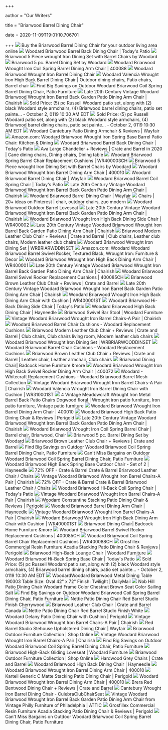 +++
        
author = "Our Writers"
        
title = "Briarwood Barrel Dining Chair"
        
date = 2020-11-09T19:01:10.706701
        
+++
[ ![](https://cdn3.volusion.com/swkxh.awrcc/v/vspfiles/photos/TWI-WA-400010-2.jpg?v-cache=1538758151)](https://cdn3.volusion.com/swkxh.awrcc/v/vspfiles/photos/TWI-WA-400010-2.jpg?v-cache=1538758151) Buy the Briarwood Barrel Dining Chair for your outdoor living area online
[ ![](https://todayspatio.com/wp-content/uploads/2019/02/bb-dining-chair_2-600x600.jpg)](https://todayspatio.com/wp-content/uploads/2019/02/bb-dining-chair_2-600x600.jpg) Woodard Briarwood Barrel Back Dining Chair | Today's Patio
[ ![](http://www.furnitureforpatio.com/images/products/detail/woodardbriarwooddiningset.jpg)](http://www.furnitureforpatio.com/images/products/detail/woodardbriarwooddiningset.jpg) Briarwood 5 Piece wrought Iron Dining Set with Barrel Chairs by Woodard
[ ![](https://cdn3.volusion.com/swkxh.awrcc/v/vspfiles/photos/TWI-WA-1RR025-2.jpg?v-cache=1538758151)](https://cdn3.volusion.com/swkxh.awrcc/v/vspfiles/photos/TWI-WA-1RR025-2.jpg?v-cache=1538758151) Briarwood 5 pc. Barrel Dining Set by Woodard
[ ![](https://imgdataserver.com/items/WR4000881_wd.jpg)](https://imgdataserver.com/items/WR4000881_wd.jpg) Woodard Briarwood Wrought Iron Coil Spring Barrel Dining Arm Chair | 400088
[ ![](https://static.frontera.com/media/catalog/product/cache/1/image/500x/9df78eab33525d08d6e5fb8d27136e95/w/r/wr400010_zm.jpg)](https://static.frontera.com/media/catalog/product/cache/1/image/500x/9df78eab33525d08d6e5fb8d27136e95/w/r/wr400010_zm.jpg) Woodard Briarwood Wrought Iron Barrel Dining Chair
[ ![](https://i.pinimg.com/originals/3b/67/cb/3b67cba332d4c9402deeaf9833d88360.jpg)](https://i.pinimg.com/originals/3b/67/cb/3b67cba332d4c9402deeaf9833d88360.jpg) Woodard Valencia Wrought Iron High Back Barrel Dining Chair | Outdoor dining  chairs, Patio chairs, Barrel chair
[ ![](https://images.prod.meredith.com/product/c5479584d7fdbb59d9942fa981351254/1556189059172/l/outdoor-woodard-briarwood-coil-spring-barrel-dining-chair-patio-furniture)](https://images.prod.meredith.com/product/c5479584d7fdbb59d9942fa981351254/1556189059172/l/outdoor-woodard-briarwood-coil-spring-barrel-dining-chair-patio-furniture) Find Big Savings on Outdoor Woodard Briarwood Coil Spring Barrel Dining  Chair, Patio Furniture
[ ![](https://chairish-prod.freetls.fastly.net/image/product/sized/29ee3a9d-e4b7-44dd-b0e0-4579a17420f2/late-20th-century-vintage-woodard-briarwood-wrought-iron-barrel-back-garden-patio-dining-arm-chair-5815?aspect=fit&width=640&height=640)](https://chairish-prod.freetls.fastly.net/image/product/sized/29ee3a9d-e4b7-44dd-b0e0-4579a17420f2/late-20th-century-vintage-woodard-briarwood-wrought-iron-barrel-back-garden-patio-dining-arm-chair-5815?aspect=fit&width=640&height=640) Late 20th Century Vintage Woodard Briarwood Wrought Iron Barrel Back Garden  Patio Dining Arm Chair | Chairish
[ ![](https://image.invaluable.com/housePhotos/Bunch/85/652185/H0077-L186152071.jpg)](https://image.invaluable.com/housePhotos/Bunch/85/652185/H0077-L186152071.jpg) Sold Price: (5) pc Russell Woodard patio set, along with (2) black Woodard  style armchairs, (4) Briarwood barrel dining chairs, patio set painte... -  October 2, 0119 10:30 AM EDT
[ ![](https://image.invaluable.com/housePhotos/Bunch/85/652185/H0077-L186152046.jpg)](https://image.invaluable.com/housePhotos/Bunch/85/652185/H0077-L186152046.jpg) Sold Price: (5) pc Russell Woodard patio set, along with (2) black Woodard  style armchairs, (4) Briarwood barrel dining chairs, patio set painte... -  October 2, 0119 10:30 AM EDT
[ ![](https://secure.img1-fg.wfcdn.com/im/51400189/compr-r85/1136/113695639/cantebury-patio-dining-armchair.jpg)](https://secure.img1-fg.wfcdn.com/im/51400189/compr-r85/1136/113695639/cantebury-patio-dining-armchair.jpg) Woodard Cantebury Patio Dining Armchair & Reviews | Wayfair
[ ![](https://images-na.ssl-images-amazon.com/images/I/51z3X1kszAL._AC_.jpg)](https://images-na.ssl-images-amazon.com/images/I/51z3X1kszAL._AC_.jpg) Amazon.com: Woodard Briarwood Wrought Iron Spring Base Barrel Patio Chair:  Kitchen & Dining
[ ![](https://todayspatio.com/wp-content/uploads/2019/05/briarwood-life2_2-600x600.jpg)](https://todayspatio.com/wp-content/uploads/2019/05/briarwood-life2_2-600x600.jpg) Woodard Briarwood Barrel Back Dining Chair | Today's Patio
[ ![](https://i.pinimg.com/originals/62/43/79/62437917d53974f5bb4d89f90d4aa49f.jpg)](https://i.pinimg.com/originals/62/43/79/62437917d53974f5bb4d89f90d4aa49f.jpg) Ava Large Chandelier + Reviews | Crate and Barrel in 2020 | Cane dining  chairs, Dining chairs, Dining table
[ ![](https://imgdataserver.com/items/WR400003_zm.jpg)](https://imgdataserver.com/items/WR400003_zm.jpg) Woodard Briarwood Spring Barrel Chair Replacement Cushions | WR400003CH
[ ![](http://www.furnitureforpatio.com/images/products/detail/190137.1.jpg)](http://www.furnitureforpatio.com/images/products/detail/190137.1.jpg) Briarwood 5 Piece wrought Iron Dining Set with Barrel Chairs by Woodard
[ ![](https://imgdataserver.com/items/WRGBLLS1.jpg)](https://imgdataserver.com/items/WRGBLLS1.jpg) Woodard Briarwood Wrought Iron Barrel Dining Arm Chair | 400010
[ ![](https://secure.img1-fg.wfcdn.com/im/37130991/resize-h800-w800%5Ecompr-r85/8189/818906/Briarwood+Barrel+Dining+Chair.jpg)](https://secure.img1-fg.wfcdn.com/im/37130991/resize-h800-w800%5Ecompr-r85/8189/818906/Briarwood+Barrel+Dining+Chair.jpg) Woodard Briarwood Barrel Dining Chair | Wayfair
[ ![](https://todayspatio.com/wp-content/uploads/2019/02/bb-coil-spring.jpg)](https://todayspatio.com/wp-content/uploads/2019/02/bb-coil-spring.jpg) Woodard Briarwood Barrel Coil Spring Chair | Today's Patio
[ ![](https://chairish-prod.freetls.fastly.net/image/product/sized/3ea6a6b8-d24c-41f0-9783-ad3c8f2223ff/late-20th-century-vintage-woodard-briarwood-wrought-iron-barrel-back-garden-patio-dining-arm-chair-6756?aspect=fit&width=640&height=640)](https://chairish-prod.freetls.fastly.net/image/product/sized/3ea6a6b8-d24c-41f0-9783-ad3c8f2223ff/late-20th-century-vintage-woodard-briarwood-wrought-iron-barrel-back-garden-patio-dining-arm-chair-6756?aspect=fit&width=640&height=640) Late 20th Century Vintage Woodard Briarwood Wrought Iron Barrel Back Garden  Patio Dining Arm Chair | Chairish
[ ![](https://secure.img1-fg.wfcdn.com/im/93231082/resize-h800-w800%5Ecompr-r85/8189/818932/Briarwood+Barrel+Dining+Chair.jpg)](https://secure.img1-fg.wfcdn.com/im/93231082/resize-h800-w800%5Ecompr-r85/8189/818932/Briarwood+Barrel+Dining+Chair.jpg) Woodard Briarwood Barrel Dining Chair | Wayfair
[ ![](https://i.pinimg.com/236x/e0/61/75/e0617564058543eb0dcc935050b51dc6--patio-dining-dining-chairs.jpg)](https://i.pinimg.com/236x/e0/61/75/e0617564058543eb0dcc935050b51dc6--patio-dining-dining-chairs.jpg) Chairs | 20+ ideas on Pinterest | chair, outdoor chairs, zuo modern
[ ![](https://cdn11.bigcommerce.com/s-qfe11l/images/stencil/2080x1280/products/88815/71031/400004-2__04710.1470258188.jpg?c=2)](https://cdn11.bigcommerce.com/s-qfe11l/images/stencil/2080x1280/products/88815/71031/400004-2__04710.1470258188.jpg?c=2) Woodard Briarwood Outdoor Barrel Loveseat
[ ![](https://chairish-prod.freetls.fastly.net/image/product/sized/9615e726-7279-4a03-9382-57bad7ec38b0/late-20th-century-vintage-woodard-briarwood-wrought-iron-barrel-back-garden-patio-dining-arm-chair-7968?aspect=fit&width=640&height=640)](https://chairish-prod.freetls.fastly.net/image/product/sized/9615e726-7279-4a03-9382-57bad7ec38b0/late-20th-century-vintage-woodard-briarwood-wrought-iron-barrel-back-garden-patio-dining-arm-chair-7968?aspect=fit&width=640&height=640) Late 20th Century Vintage Woodard Briarwood Wrought Iron Barrel Back Garden  Patio Dining Arm Chair | Chairish
[ ![](https://imgdataserver.com/items/WR4000021_zm.jpg)](https://imgdataserver.com/items/WR4000021_zm.jpg) Woodard Briarwood Wrought Iron High Back Dining Side Chair | WR400002
[ ![](https://chairish-prod.freetls.fastly.net/image/product/sized/f2f208eb-dc54-4324-95d0-738cbeb904c0/late-20th-century-vintage-woodard-briarwood-wrought-iron-barrel-back-garden-patio-dining-arm-chair-3068?aspect=fit&width=640&height=640)](https://chairish-prod.freetls.fastly.net/image/product/sized/f2f208eb-dc54-4324-95d0-738cbeb904c0/late-20th-century-vintage-woodard-briarwood-wrought-iron-barrel-back-garden-patio-dining-arm-chair-3068?aspect=fit&width=640&height=640) Late 20th Century Vintage Woodard Briarwood Wrought Iron Barrel Back Garden  Patio Dining Arm Chair | Chairish
[ ![](https://i.pinimg.com/originals/f3/5b/57/f35b57016d8f8e1457c00838f2d67ae4.jpg)](https://i.pinimg.com/originals/f3/5b/57/f35b57016d8f8e1457c00838f2d67ae4.jpg) Briarwood Modern Leather Club Chair + Reviews | Crate and Barrel | Club  chairs, Leather club chairs, Modern leather club chairs
[ ![](https://imgdataserver.com/items/WRBRIARWDDINSET1_zm.jpg)](https://imgdataserver.com/items/WRBRIARWDDINSET1_zm.jpg) Woodard Briarwood Wrought Iron Dining Set | WRBRIARWDDINSET
[ ![](https://images-na.ssl-images-amazon.com/images/I/717iMxi0U-L._AC_SL1000_.jpg)](https://images-na.ssl-images-amazon.com/images/I/717iMxi0U-L._AC_SL1000_.jpg) Amazon.com: Woodard Woodard Briarwood Barrel Swivel Rocker, Textured Black,  Wrought Iron: Furniture & Decor
[ ![](https://imgdataserver.com/items/WR4000011_zm.jpg)](https://imgdataserver.com/items/WR4000011_zm.jpg) Woodard Briarwood Wrought Iron High Back Dining Arm Chair | WR400001
[ ![](https://chairish-prod.freetls.fastly.net/image/product/sized/0b7c4dc4-3570-4802-85fe-e5d89b7327ee/late-20th-century-vintage-woodard-briarwood-wrought-iron-barrel-back-garden-patio-dining-arm-chair-3400?aspect=fit&width=640&height=640)](https://chairish-prod.freetls.fastly.net/image/product/sized/0b7c4dc4-3570-4802-85fe-e5d89b7327ee/late-20th-century-vintage-woodard-briarwood-wrought-iron-barrel-back-garden-patio-dining-arm-chair-3400?aspect=fit&width=640&height=640) Late 20th Century Vintage Woodard Briarwood Wrought Iron Barrel Back Garden  Patio Dining Arm Chair | Chairish
[ ![](https://imgdataserver.com/items/CushionChairdining_th.jpg)](https://imgdataserver.com/items/CushionChairdining_th.jpg) Woodard Briarwood Barrel Swivel Rocker Replacement Cushions | 400085CH
[ ![](https://images.crateandbarrel.com/is/image/Crate/BriarwoodLthrChrOakSSS20_1x1/$web_pdp_main_carousel_zoom_med$/200512113810/briarwood-leather-chair.jpg)](https://images.crateandbarrel.com/is/image/Crate/BriarwoodLthrChrOakSSS20_1x1/$web_pdp_main_carousel_zoom_med$/200512113810/briarwood-leather-chair.jpg) Briarwood Brown Leather Club Chair + Reviews | Crate and Barrel
[ ![](https://chairish-prod.freetls.fastly.net/image/product/sized/03c3ab6b-0a6c-4a7e-a270-171435c089ec/late-20th-century-vintage-woodard-briarwood-wrought-iron-barrel-back-garden-patio-dining-arm-chair-6491?aspect=fit&width=640&height=640)](https://chairish-prod.freetls.fastly.net/image/product/sized/03c3ab6b-0a6c-4a7e-a270-171435c089ec/late-20th-century-vintage-woodard-briarwood-wrought-iron-barrel-back-garden-patio-dining-arm-chair-6491?aspect=fit&width=640&height=640) Late 20th Century Vintage Woodard Briarwood Wrought Iron Barrel Back Garden  Patio Dining Arm Chair | Chairish
[ ![](https://imgdataserver.com/items/WR400001ST1_zm.jpg)](https://imgdataserver.com/items/WR400001ST1_zm.jpg) Woodard Briarwood Wrought Iron High Back Dining Arm Chair with Cushion |  WR400001ST
[ ![](https://z4q7n2b2.rocketcdn.me/wp-content/uploads/2019/02/armless-dining-chair-600x600.jpg)](https://z4q7n2b2.rocketcdn.me/wp-content/uploads/2019/02/armless-dining-chair-600x600.jpg) Woodard Briarwood Hi-Back Dining Side Chair | Today's Patio
[ ![](https://content.haycdn.com/mgen/master:WD2174.jpg?is=654,654,0xffffff)](https://content.haycdn.com/mgen/master:WD2174.jpg?is=654,654,0xffffff) Woodard Briarwood High Back Dining Chair | Hayneedle
[ ![](https://www.woodard-furniture.com/media/catalog/product/cache/5974f78ca2e7c858ffc8b0df0eedab0f/s/w/swivel_bar_stool_400388.jpg)](https://www.woodard-furniture.com/media/catalog/product/cache/5974f78ca2e7c858ffc8b0df0eedab0f/s/w/swivel_bar_stool_400388.jpg) Briarwood Swivel Bar Stool | Woodard Furniture
[ ![](https://chairish-prod.freetls.fastly.net/image/product/sized/d724a17f-19bf-4b33-b257-aa6cfef9a910/vintage-woodard-briarwood-wrought-iron-barrel-chairs-a-pair-5755?aspect=fit&height=1600&width=1600)](https://chairish-prod.freetls.fastly.net/image/product/sized/d724a17f-19bf-4b33-b257-aa6cfef9a910/vintage-woodard-briarwood-wrought-iron-barrel-chairs-a-pair-5755?aspect=fit&height=1600&width=1600) Vintage Woodard Briarwood Wrought Iron Barrel Chairs-A Pair | Chairish
[ ![](http://www.furnitureforpatio.com/images/products/display/woodardbriarwoodbarrelchaircushion.jpg)](http://www.furnitureforpatio.com/images/products/display/woodardbriarwoodbarrelchaircushion.jpg) Woodard Briarwood Barrel Chair Cushions - Woodard Replacement Cushions
[ ![](https://i.pinimg.com/originals/98/ce/37/98ce37ebc0bb990efda72e281b5e9e84.jpg)](https://i.pinimg.com/originals/98/ce/37/98ce37ebc0bb990efda72e281b5e9e84.jpg) Briarwood Modern Leather Club Chair + Reviews | Crate and Barrel | Club  chairs, Club chairs living room, Modern leather club chairs
[ ![](https://imgdataserver.com/items/WRBRIARWOODDINSET1_zm.jpg)](https://imgdataserver.com/items/WRBRIARWOODDINSET1_zm.jpg) Woodard Briarwood Wrought Iron Dining Set | WRBRIARWOODDINSET
[ ![](http://www.furnitureforpatio.com/images/products/detail/woodardbriarwoodbarrelchaircushion.jpg)](http://www.furnitureforpatio.com/images/products/detail/woodardbriarwoodbarrelchaircushion.jpg) Woodard Briarwood Barrel Chair Cushions - Woodard Replacement Cushions
[ ![](https://i.pinimg.com/originals/0f/61/3c/0f613c3ccd3c5e89db30b5491dbf5c83.jpg)](https://i.pinimg.com/originals/0f/61/3c/0f613c3ccd3c5e89db30b5491dbf5c83.jpg) Briarwood Brown Leather Club Chair + Reviews | Crate and Barrel | Leather  chair, Leather armchair, Club chairs
[ ![](https://www.badcock.com/images/thumbs/0015358_briarwood-dining-chair_1200.jpeg)](https://www.badcock.com/images/thumbs/0015358_briarwood-dining-chair_1200.jpeg) Briarwood Dining Chair| Badcock Home Furniture &more
[ ![](https://imgdataserver.com/items/WR4000721_wd.jpg)](https://imgdataserver.com/items/WR4000721_wd.jpg) Woodard Briarwood Wrought Iron High Back Swivel Rocker Dining Arm Chair |  400072
[ ![](https://whitecraftreplacementcushions.com/img/collections/furniture/201/Barrel_Swivel_Rocker.jpg)](https://whitecraftreplacementcushions.com/img/collections/furniture/201/Barrel_Swivel_Rocker.jpg) Woodard - Whitecraft Replacement Cushions - Woodard Briarwood Barrel Mesh  Collection
[ ![](https://chairish-prod.freetls.fastly.net/image/product/sized/b05d5463-5e23-4ad5-82eb-7774a81f80fa/vintage-woodard-briarwood-wrought-iron-barrel-chairs-a-pair-6529?aspect=fit&width=640&height=640)](https://chairish-prod.freetls.fastly.net/image/product/sized/b05d5463-5e23-4ad5-82eb-7774a81f80fa/vintage-woodard-briarwood-wrought-iron-barrel-chairs-a-pair-6529?aspect=fit&width=640&height=640) Vintage Woodard Briarwood Wrought Iron Barrel Chairs-A Pair | Chairish
[ ![](https://imgdataserver.com/items/WR310001ST1_zm.jpg)](https://imgdataserver.com/items/WR310001ST1_zm.jpg) Woodard Valencia Wrought Iron Barrel Dining Chair with Cushion | WR310001ST
[ ![](https://i.pinimg.com/originals/1d/4d/9f/1d4d9f0a4fa2c0f40be6ec60fbc43590.jpg)](https://i.pinimg.com/originals/1d/4d/9f/1d4d9f0a4fa2c0f40be6ec60fbc43590.jpg) 4 Vintage Meadowcraft Wrought Iron Metal Barrel Back Patio Chairs Dogwood  floral | Wrought iron patio furniture, Iron patio furniture, Vintage patio  furniture
[ ![](https://imgdataserver.com/items/WR4000661.jpg)](https://imgdataserver.com/items/WR4000661.jpg) Woodard Briarwood Wrought Iron Barrel Dining Arm Chair | 400010
[ ![](https://secure.img1-fg.wfcdn.com/im/82229619/compr-r85/3625/36251510/briarwood-high-back-patio-dining-chair.jpg)](https://secure.img1-fg.wfcdn.com/im/82229619/compr-r85/3625/36251510/briarwood-high-back-patio-dining-chair.jpg) Woodard Briarwood High Back Patio Dining Chair & Reviews | Perigold
[ ![](https://chairish-prod.freetls.fastly.net/image/product/sized/b786e5ab-d3ee-4547-a348-508c30a1f1f9/late-20th-century-vintage-woodard-briarwood-wrought-iron-barrel-back-garden-patio-dining-arm-chair-1562?aspect=fit&width=640&height=640)](https://chairish-prod.freetls.fastly.net/image/product/sized/b786e5ab-d3ee-4547-a348-508c30a1f1f9/late-20th-century-vintage-woodard-briarwood-wrought-iron-barrel-back-garden-patio-dining-arm-chair-1562?aspect=fit&width=640&height=640) Late 20th Century Vintage Woodard Briarwood Wrought Iron Barrel Back Garden  Patio Dining Arm Chair | Chairish
[ ![](https://i.pinimg.com/originals/73/91/bd/7391bd5c7e64602f2e9425f8d031f722.jpg)](https://i.pinimg.com/originals/73/91/bd/7391bd5c7e64602f2e9425f8d031f722.jpg) Woodard Briarwood Wrought Iron Coil Spring Barrel Chair | Barrel chair,  Briarwood, Chair
[ ![](https://cdn3.volusion.com/swkxh.awrcc/v/vspfiles/photos/TWI-WA-1RR025-4.jpg?v-cache=1538758151)](https://cdn3.volusion.com/swkxh.awrcc/v/vspfiles/photos/TWI-WA-1RR025-4.jpg?v-cache=1538758151) Briarwood 5 pc. Barrel Dining Set by Woodard
[ ![](https://images.crateandbarrel.com/is/image/Crate/BriarwoodLthrChrOak3QF12/$web_pdp_main_carousel_low$/190411134842/briarwood-leather-chair.jpg)](https://images.crateandbarrel.com/is/image/Crate/BriarwoodLthrChrOak3QF12/$web_pdp_main_carousel_low$/190411134842/briarwood-leather-chair.jpg) Briarwood Brown Leather Club Chair + Reviews | Crate and Barrel
[ ![](https://images.prod.meredith.com/product/3b5acdb594cae62e5771743ccdf02f5d/1596103507604/m/canaveral-cape-patio-dining-chair-woodard)](https://images.prod.meredith.com/product/3b5acdb594cae62e5771743ccdf02f5d/1596103507604/m/canaveral-cape-patio-dining-chair-woodard) Find Big Savings on Outdoor Woodard Briarwood Coil Spring Barrel Dining  Chair, Patio Furniture
[ ![](https://images.prod.meredith.com/product/bdc8d7255ceef68b3b8b2ac5e098bd43/1595844136398/m/valencia-barrel-stacking-patio-dining-chair-woodard-frame-color-hammered-white)](https://images.prod.meredith.com/product/bdc8d7255ceef68b3b8b2ac5e098bd43/1595844136398/m/valencia-barrel-stacking-patio-dining-chair-woodard-frame-color-hammered-white) Can't Miss Bargains on Outdoor Woodard Briarwood Coil Spring Barrel Dining  Chair, Patio Furniture
[ ![](https://content.haycdn.com/mgen/master:WD1450.jpg?is=654,654,0xffffff)](https://content.haycdn.com/mgen/master:WD1450.jpg?is=654,654,0xffffff) Woodard Briarwood High Back Spring Base Outdoor Chair - Set of 2 | Hayneedle
[ ![](https://images.kaiyo.com/87789/crate-and-barrel/chairs/accent-chairs/second-hand-crate-and-barrel-briarwood-leather-chair.jpeg)](https://images.kaiyo.com/87789/crate-and-barrel/chairs/accent-chairs/second-hand-crate-and-barrel-briarwood-leather-chair.jpeg) 72% OFF - Crate & Barrel Crate & Barrel Briarwood Leather Chair / Chairs
[ ![](https://chairish-prod.freetls.fastly.net/image/product/sized/052487bb-6098-47a0-83be-c2e011669ca8/vintage-woodard-briarwood-wrought-iron-barrel-chairs-a-pair-4484?aspect=fit&width=640&height=640)](https://chairish-prod.freetls.fastly.net/image/product/sized/052487bb-6098-47a0-83be-c2e011669ca8/vintage-woodard-briarwood-wrought-iron-barrel-chairs-a-pair-4484?aspect=fit&width=640&height=640) Vintage Woodard Briarwood Wrought Iron Barrel Chairs-A Pair | Chairish
[ ![](https://images.kaiyo.com/87789/crate-and-barrel/chairs/accent-chairs/sell-crate-and-barrel-briarwood-leather-chair.jpeg)](https://images.kaiyo.com/87789/crate-and-barrel/chairs/accent-chairs/sell-crate-and-barrel-briarwood-leather-chair.jpeg) 72% OFF - Crate & Barrel Crate & Barrel Briarwood Leather Chair / Chairs
[ ![](https://todayspatio.com/wp-content/uploads/2019/02/coil-spring-dining-chair-600x600.jpg)](https://todayspatio.com/wp-content/uploads/2019/02/coil-spring-dining-chair-600x600.jpg) Woodard Briarwood Hi-Back Coil Spring Chair | Today's Patio
[ ![](https://chairish-prod.freetls.fastly.net/image/product/sized/507a3a89-adc8-4405-b580-9d5daf3e9963/vintage-woodard-briarwood-wrought-iron-barrel-chairs-a-pair-6642?aspect=fit&width=640&height=640)](https://chairish-prod.freetls.fastly.net/image/product/sized/507a3a89-adc8-4405-b580-9d5daf3e9963/vintage-woodard-briarwood-wrought-iron-barrel-chairs-a-pair-6642?aspect=fit&width=640&height=640) Vintage Woodard Briarwood Wrought Iron Barrel Chairs-A Pair | Chairish
[ ![](https://secure.img1-fg.wfcdn.com/im/98366992/resize-h600-w600%5Ecompr-r85/7745/77455300/Constantine+Stacking+Patio+Dining+Chair.jpg)](https://secure.img1-fg.wfcdn.com/im/98366992/resize-h600-w600%5Ecompr-r85/7745/77455300/Constantine+Stacking+Patio+Dining+Chair.jpg) Woodard Constantine Stacking Patio Dining Chair & Reviews | Perigold
[ ![](https://content.haycdn.com/mgen/master:WD2171.jpg?is=327,327)](https://content.haycdn.com/mgen/master:WD2171.jpg?is=327,327) Woodard Briarwood Barrel Dining Arm Chair | Hayneedle
[ ![](https://chairish-prod.freetls.fastly.net/image/product/sized/06176051-b5f3-4208-9ca3-5f5a3157f5d9/vintage-woodard-briarwood-wrought-iron-barrel-chairs-a-pair-6290?aspect=fit&width=640&height=640)](https://chairish-prod.freetls.fastly.net/image/product/sized/06176051-b5f3-4208-9ca3-5f5a3157f5d9/vintage-woodard-briarwood-wrought-iron-barrel-chairs-a-pair-6290?aspect=fit&width=640&height=640) Vintage Woodard Briarwood Wrought Iron Barrel Chairs-A Pair | Chairish
[ ![](https://imgdataserver.com/items/WR400001ST1_wd.jpg)](https://imgdataserver.com/items/WR400001ST1_wd.jpg) Woodard Briarwood Wrought Iron High Back Dining Arm Chair with Cushion |  WR400001ST
[ ![](https://www.badcock.com/images/thumbs/0015358_briarwood-dining-chair.jpeg)](https://www.badcock.com/images/thumbs/0015358_briarwood-dining-chair.jpeg) Briarwood Dining Chair| Badcock Home Furniture &more
[ ![](https://imgdataserver.com/items/WR400085_wd.jpg)](https://imgdataserver.com/items/WR400085_wd.jpg) Woodard Briarwood Barrel Swivel Rocker Replacement Cushions | 400085CH
[ ![](https://imgdataserver.com/items/CushionChaiRlounge_zm.jpg)](https://imgdataserver.com/items/CushionChaiRlounge_zm.jpg) Woodard Briarwood Coil Spring Barrel Chair Replacement Cushions | WR400088CH
[ ![](https://secure.img1-fg.wfcdn.com/im/66758328/compr-r85/1057/10574166/acadia-stacking-patio-dining-chair.jpg)](https://secure.img1-fg.wfcdn.com/im/66758328/compr-r85/1057/10574166/acadia-stacking-patio-dining-chair.jpg) Grosfillex Commercial Resin Furniture Acadia Stacking Patio Dining Chair &  Reviews | Perigold
[ ![](https://www.woodard-furniture.com/media/catalog/product/cache/5974f78ca2e7c858ffc8b0df0eedab0f/b/r/briarwood_400006_lounge_chair.jpg)](https://www.woodard-furniture.com/media/catalog/product/cache/5974f78ca2e7c858ffc8b0df0eedab0f/b/r/briarwood_400006_lounge_chair.jpg) Briarwood High-Back Lounge Chair | Woodard Furniture
[ ![](https://todayspatio.com/wp-content/uploads/2019/02/sb-dining-chair_2-600x600.jpg)](https://todayspatio.com/wp-content/uploads/2019/02/sb-dining-chair_2-600x600.jpg) Woodard Briarwood Hi-Back Spring Base Chair | Today's Patio
[ ![](https://image.invaluable.com/housePhotos/Bunch/85/652185/H0077-L186152059.jpg)](https://image.invaluable.com/housePhotos/Bunch/85/652185/H0077-L186152059.jpg) Sold Price: (5) pc Russell Woodard patio set, along with (2) black Woodard  style armchairs, (4) Briarwood barrel dining chairs, patio set painte... -  October 2, 0119 10:30 AM EDT
[ ![](https://d3-pub.bizrate.com/image/obj/4031614822;sq=400)](https://d3-pub.bizrate.com/image/obj/4031614822;sq=400) WoodardWoodard Briarwood Metal Dining Table 190303 Table Size: Oval 42" x  72" Finish: Twilight | DailyMail
[ ![](https://secure.img1-fg.wfcdn.com/im/65298222/resize-h400-w400%5Ecompr-r85/4675/46753550/.jpg)](https://secure.img1-fg.wfcdn.com/im/65298222/resize-h400-w400%5Ecompr-r85/4675/46753550/.jpg) Nob Hill Patio Dining Chair Woodard Frame Color Chestnut Brown Seat Color  Sailing Salt
[ ![](https://images.prod.meredith.com/product/72e9c166f413dc5d071f8138fd67a373/1567058100343/m/higginsville-spring-patio-dining-chair-red-barrel-studio-fabric-color-gray)](https://images.prod.meredith.com/product/72e9c166f413dc5d071f8138fd67a373/1567058100343/m/higginsville-spring-patio-dining-chair-red-barrel-studio-fabric-color-gray) Find Big Savings on Outdoor Woodard Briarwood Coil Spring Barrel Dining  Chair, Patio Furniture
[ ![](https://secure.img1-ag.wfcdn.com/im/76129284/resize-h400-w400%5Ecompr-r85/2651/26518270/.jpg)](https://secure.img1-ag.wfcdn.com/im/76129284/resize-h400-w400%5Ecompr-r85/2651/26518270/.jpg) Nettie Patio Dining Chair Red Barrel Studio Finish Cherrywood
[ ![](https://images.crateandbarrel.com/is/image/Crate/BriarwoodLeatherChairPlatnmSSS20_1x1/$web_pdp_main_carousel_low$/200512113758/briarwood-leather-club-chair.jpg)](https://images.crateandbarrel.com/is/image/Crate/BriarwoodLeatherChairPlatnmSSS20_1x1/$web_pdp_main_carousel_low$/200512113758/briarwood-leather-club-chair.jpg) Briarwood Leather Club Chair | Crate and Barrel Canada
[ ![](https://secure.img1-ag.wfcdn.com/im/98225908/resize-h400-w400%5Ecompr-r85/2651/26518308/.jpg)](https://secure.img1-ag.wfcdn.com/im/98225908/resize-h400-w400%5Ecompr-r85/2651/26518308/.jpg) Nettie Patio Dining Chair Red Barrel Studio Finish White
[ ![](https://secure.img1-fg.wfcdn.com/im/33450751/compr-r85/1071/107137419/delany-patio-dining-chair-with-cushion.jpg)](https://secure.img1-fg.wfcdn.com/im/33450751/compr-r85/1071/107137419/delany-patio-dining-chair-with-cushion.jpg) Woodard Delany Patio Dining Chair with Cushion | Perigold
[ ![](https://chairish-prod.freetls.fastly.net/image/product/sized/2efb98ea-54c3-4101-bcde-4ecf2596ef02/vintage-woodard-briarwood-wrought-iron-barrel-chairs-a-pair-2837?aspect=fit&width=640&height=640)](https://chairish-prod.freetls.fastly.net/image/product/sized/2efb98ea-54c3-4101-bcde-4ecf2596ef02/vintage-woodard-briarwood-wrought-iron-barrel-chairs-a-pair-2837?aspect=fit&width=640&height=640) Vintage Woodard Briarwood Wrought Iron Barrel Chairs-A Pair | Chairish
[ ![](https://secure.img1-fg.wfcdn.com/im/77361196/resize-h800-w800%5Ecompr-r85/9630/96303202/Stehouse+Upholstered+Dining+Chair.jpg)](https://secure.img1-fg.wfcdn.com/im/77361196/resize-h800-w800%5Ecompr-r85/9630/96303202/Stehouse+Upholstered+Dining+Chair.jpg) Red Barrel Studio Stehouse Upholstered Dining Chair | Wayfair
[ ![](https://www.timelesswroughtiron.com/v/vspfiles/assets/images/Briarwood-Collection-Main-Image.jpg)](https://www.timelesswroughtiron.com/v/vspfiles/assets/images/Briarwood-Collection-Main-Image.jpg) Briarwood Outdoor Furniture Collection | Shop Online
[ ![](https://chairish-prod.freetls.fastly.net/image/product/sized/6e2ee16a-ae78-4efb-ac44-4289dab5f089/vintage-woodard-briarwood-wrought-iron-barrel-chairs-a-pair-6489?aspect=fit&width=640&height=640)](https://chairish-prod.freetls.fastly.net/image/product/sized/6e2ee16a-ae78-4efb-ac44-4289dab5f089/vintage-woodard-briarwood-wrought-iron-barrel-chairs-a-pair-6489?aspect=fit&width=640&height=640) Vintage Woodard Briarwood Wrought Iron Barrel Chairs-A Pair | Chairish
[ ![](https://images.prod.meredith.com/product/59f6fd7431f87b64e0f4ca850b32c82e/1587895602868/m/seigel-outdoor-patio-dining-chair-red-barrel-studio)](https://images.prod.meredith.com/product/59f6fd7431f87b64e0f4ca850b32c82e/1587895602868/m/seigel-outdoor-patio-dining-chair-red-barrel-studio) Find Big Savings on Outdoor Woodard Briarwood Coil Spring Barrel Dining  Chair, Patio Furniture
[ ![](https://www.woodard-furniture.com/media/catalog/product/cache/5974f78ca2e7c858ffc8b0df0eedab0f/g/l/gliding_loveseat_400073.jpg)](https://www.woodard-furniture.com/media/catalog/product/cache/5974f78ca2e7c858ffc8b0df0eedab0f/g/l/gliding_loveseat_400073.jpg) Briarwood High-Back Gliding Loveseat | Woodard Furniture
[ ![](https://cdn3.volusion.com/swkxh.awrcc/v/vspfiles/photos/TWI-WA-1RR027-1.jpg?v-cache=1538758151)](https://cdn3.volusion.com/swkxh.awrcc/v/vspfiles/photos/TWI-WA-1RR027-1.jpg?v-cache=1538758151) Briarwood Outdoor Furniture Collection | Shop Online
[ ![](https://images.crateandbarrel.com/is/image/Crate/CurranSideChairGreySSS20_1x1/$web_plp_card_mobile$/200402124853/curran-grey-dining-chair.jpg)](https://images.crateandbarrel.com/is/image/Crate/CurranSideChairGreySSS20_1x1/$web_plp_card_mobile$/200402124853/curran-grey-dining-chair.jpg) Hardwood Grey Chairs | Crate and Barrel
[ ![](https://content.haycdn.com/mgen/master:WD2174.jpg?is=327,327)](https://content.haycdn.com/mgen/master:WD2174.jpg?is=327,327) Woodard Briarwood High Back Dining Chair | Hayneedle
[ ![](https://imgdataserver.com/items/WR4000771.jpg)](https://imgdataserver.com/items/WR4000771.jpg) Woodard Briarwood Wrought Iron Barrel Dining Arm Chair | 400010
[ ![](https://secure.img1-fg.wfcdn.com/im/88296824/resize-h600-w600%5Ecompr-r85/1024/102472193/Generic+C+Matte+Stacking+Patio+Dining+Chair.jpg)](https://secure.img1-fg.wfcdn.com/im/88296824/resize-h600-w600%5Ecompr-r85/1024/102472193/Generic+C+Matte+Stacking+Patio+Dining+Chair.jpg) Kartell Generic C Matte Stacking Patio Dining Chair | Perigold
[ ![](https://imgdataserver.com/items/WR4000861.jpg)](https://imgdataserver.com/items/WR4000861.jpg) Woodard Briarwood Wrought Iron Barrel Dining Arm Chair | 400010
[ ![](https://images.crateandbarrel.com/is/image/Crate/BreraChairRedSHF19_1x1)](https://images.crateandbarrel.com/is/image/Crate/BreraChairRedSHF19_1x1) Brera Red Bentwood Dining Chair + Reviews | Crate and Barrel
[ ![](http://www.frontera.com/media/catalog/product/l/u/luxury_woodard_aurora_wrought_iron_swivel_rocker_5l0072-_luxepatio.com_7.png)](http://www.frontera.com/media/catalog/product/l/u/luxury_woodard_aurora_wrought_iron_swivel_rocker_5l0072-_luxepatio.com_7.png) Cantebury Wrought Iron Barrel Dining Chair - CulebraClubChairSeat
[ ![](https://skypic.attic.city/?bucket=cdn.attic.city&key=items/e49238633a19b6dca6e6af34a68117b700ff808bccd5b852b9debfafca02089b-w670h705q75fit.jpeg)](https://skypic.attic.city/?bucket=cdn.attic.city&key=items/e49238633a19b6dca6e6af34a68117b700ff808bccd5b852b9debfafca02089b-w670h705q75fit.jpeg) Vintage Woodard Briarwood Wrought Iron Barrel Back Garden Patio Dining Arm  Chair from Vintage Philly Furniture of Philadelphia | ATTIC
[ ![](https://secure.img1-fg.wfcdn.com/im/81978502/resize-h340-p1-w340%5Ecompr-r70/4357/43570721/Pacific+Stacking+Patio+Dining+Armchair+%2528Set+of+4%2529.jpg)](https://secure.img1-fg.wfcdn.com/im/81978502/resize-h340-p1-w340%5Ecompr-r70/4357/43570721/Pacific+Stacking+Patio+Dining+Armchair+%2528Set+of+4%2529.jpg) Grosfillex Commercial Resin Furniture Acadia Stacking Patio Dining Chair &  Reviews | Perigold
[ ![](https://assets.marthastewart.com/styles/wmax-1500/d24/ms-content-chairs-roller/ms-content-chairs-roller_horiz.jpg)](https://assets.marthastewart.com/styles/wmax-1500/d24/ms-content-chairs-roller/ms-content-chairs-roller_horiz.jpg) Can't Miss Bargains on Outdoor Woodard Briarwood Coil Spring Barrel Dining  Chair, Patio Furniture
